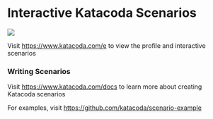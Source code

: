# Interactive Katacoda Scenarios

[![](http://shields.katacoda.com/katacoda/e/count.svg)](https://www.katacoda.com/e "Get your profile on Katacoda.com")

Visit https://www.katacoda.com/e to view the profile and interactive scenarios

### Writing Scenarios
Visit https://www.katacoda.com/docs to learn more about creating Katacoda scenarios

For examples, visit https://github.com/katacoda/scenario-example
